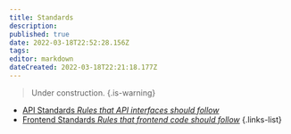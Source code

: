 ```yaml
---
title: Standards
description: 
published: true
date: 2022-03-18T22:52:28.156Z
tags: 
editor: markdown
dateCreated: 2022-03-18T22:21:18.177Z
---
```


> Under construction.
{.is-warning}

- [API Standards *Rules that API interfaces should follow*](https://github.com/centerofci/mathesar/blob/develop/mathesar/api/STANDARDS.md)
- [Frontend Standards *Rules that frontend code should follow*](https://github.com/centerofci/mathesar/blob/develop/mathesar_ui/STANDARDS.md)
{.links-list}